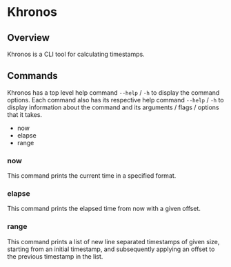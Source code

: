 # Khronos

## Overview

Khronos is a CLI tool for calculating timestamps.

## Commands

Khronos has a top level help command `--help` / `-h` to display the command options.
Each command also has its respective help command `--help` / `-h` to display information
about the command and its arguments / flags / options that it takes.

- now
- elapse
- range

### now

This command prints the current time in a specified format.

### elapse

This command prints the elapsed time from now with a given offset.

### range

This command prints a list of new line separated timestamps of given size,
starting from an initial timestamp, and subsequently applying an offset to the
previous timestamp in the list.
